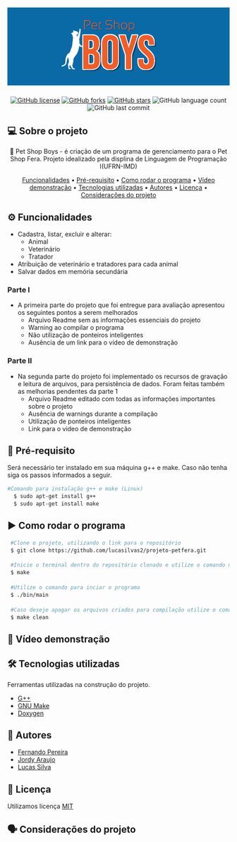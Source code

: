 <h1 align="center">
  <img alt="PetShopBoys" title="#PetShopBoys" src="https://github.com/lucasilvas2/projeto-petfera/blob/main/img/petshop1.png?raw=true">
</h1>
<p align="center">
  <a href="https://github.com/lucasilvas2/projeto-petfera/blob/main/LICENSE"><img alt="GitHub license" src="https://img.shields.io/github/license/lucasilvas2/projeto-petfera"></a>
  <a href="https://github.com/lucasilvas2/projeto-petfera/network"><img alt="GitHub forks" src="https://img.shields.io/github/forks/lucasilvas2/projeto-petfera?style=social"></a>
  <a href="https://github.com/lucasilvas2/projeto-petfera/stargazers"><img alt="GitHub stars" src="https://img.shields.io/github/stars/lucasilvas2/projeto-petfera?style=social"></a>
  <img alt="GitHub language count" src="https://img.shields.io/github/languages/count/lucasilvas2/projeto-petfera">
  <img alt="GitHub last commit" src="https://img.shields.io/github/last-commit/lucasilvas2/projeto-petfera">
</p>
<p aling="center"> 
</p>

## 💻 Sobre o projeto
<p align="center"> 🐾 Pet Shop Boys - é criação de um programa de gerenciamento para o Pet Shop Fera. Projeto idealizado pela displina de Linguagem de Programação I(UFRN-IMD)</p>

<p align="center">
 <a href="#funcionalidades">Funcionalidades</a> •
 <a href="#pré-requisito">Pré-requisito</a> •
 <a href="#como-rodar-o-programa">Como rodar o programa</a> • 
 <a href="#vídeo-demonstração">Vídeo demonstração</a> •
 <a href="#tecnologias-utilizadas">Tecnologias utilizadas</a> •
 <a href="#autores">Autores</a> •
 <a href="#licença">Licença</a> •
 <a href="#considerações-do-projeto">Considerações do projeto</a> 

</p>

## ⚙️ Funcionalidades
* Cadastra, listar, excluir e alterar:
    - Animal
    - Veterinário
    - Tratador
 * Atribuição de veterinário e tratadores para cada animal
 * Salvar dados em memória secundária
 ### Parte I
 * A primeira parte do projeto que foi entregue para avaliação apresentou os seguintes pontos a serem melhorados
    - Arquivo Readme sem as informações essenciais do projeto
    - Warning ao compilar o programa
    - Não utilização de ponteiros inteligentes
    - Ausência de um link para o video de demonstração
 ### Parte II
* Na segunda parte do projeto foi implementado os recursos de gravação e leitura de arquivos, para persistência de dados. Foram feitas também as melhorias pendentes da parte 1
    - Arquivo Readme editado com todas as informações importantes sobre o projeto
    - Ausência de warnings durante a compilação
    - Utilização de ponteiros inteligentes
    - Link para o video de demonstração

## 🔎 Pré-requisito

Será necessário ter instalado em sua máquina g++ e make. Caso não tenha siga os passos informados a seguir.

  ```bash
  #Comando para instalação g++ e make (Linux)
    $ sudo apt-get install g++
    $ sudo apt-get install make
  ```
 ## ▶️ Como rodar o programa
 ```bash
  #Clone o projeto, utilizando o link para o repositório 
  $ git clone https://github.com/lucasilvas2/projeto-petfera.git
  
  #Inicie o terminal dentro do repositório clonado e utilize o comando make realizar a compilação
  $ make
  
  #Utilize o comando para inciar o programa
  $ ./bin/main
  
  #Caso deseje apagar os arquivos criados para compilação utilize o comando
  $ make clean 
 ```
 ## 📼 Vídeo demonstração
 
 ## 🛠️ Tecnologias utilizadas
 
 Ferramentas utilizadas na construção do projeto.
  
  - [G++](https://gcc.gnu.org/)
  - [GNU Make](http://www.gnu.org/gnu/gnu.html)
  - [Doxygen](https://www.doxygen.nl/index.html)
  
 ## 🤝 Autores
  
  - [Fernando Pereira](https://github.com/fernandocunhapereira)
  - [Jordy Araujo](https://github.com/JordyAraujo)
  - [Lucas Silva](https://github.com/lucasilvas2)
  
 ## 📜 Licença
 
  Utilizamos licença [MIT](https://github.com/lucasilvas2/projeto-petfera/blob/main/LICENSE)
  
 ## 🗣 Considerações do projeto
  
 
  
  





